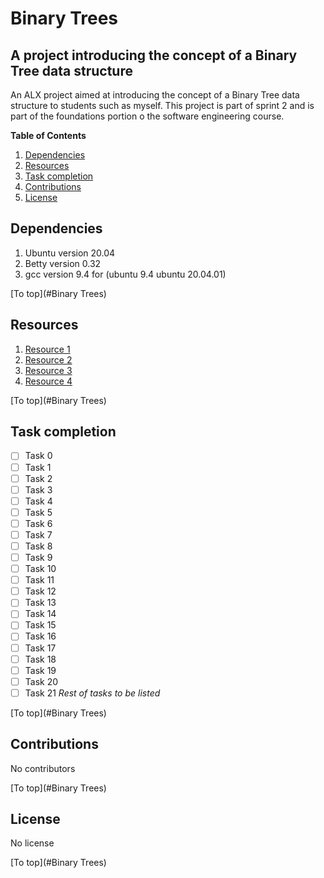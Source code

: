 # Binary Trees

## A project introducing the concept of a Binary Tree data structure

An ALX project aimed at introducing the concept of a Binary Tree data structure
to students such as myself. This project is part of sprint 2 and is part of the
foundations portion o the software engineering course.

**Table of Contents**

1. [Dependencies](#Dependencies)
1. [Resources](#Resources)
1. [Task completion](#Task-completion)
1. [Contributions](#Contributions)
1. [License](#License)
## Dependencies

1. Ubuntu version 20.04
1. Betty version 0.32
1. gcc version 9.4 for (ubuntu 9.4 ubuntu 20.04.01)

[To top](#Binary Trees)

## Resources

1. [Resource 1](https://www.geeksforgeeks.org/binary-tree-data-structure/)
1. [Resource 2](https://www.programiz.com/dsa/binary-tree)
1. [Resource 3](https://youtu.be/GzJoqJO1zdI)
1. [Resource 4](https://youtu.be/fAAZixBzIAI)

[To top](#Binary Trees)

## Task completion

- [ ] Task 0
- [ ] Task 1
- [ ] Task 2
- [ ] Task 3
- [ ] Task 4
- [ ] Task 5
- [ ] Task 6
- [ ] Task 7
- [ ] Task 8
- [ ] Task 9
- [ ] Task 10
- [ ] Task 11
- [ ] Task 12
- [ ] Task 13
- [ ] Task 14
- [ ] Task 15
- [ ] Task 16
- [ ] Task 17
- [ ] Task 18
- [ ] Task 19
- [ ] Task 20
- [ ] Task 21
*Rest of tasks to be listed*

[To top](#Binary Trees)

## Contributions

No contributors

[To top](#Binary Trees)

## License

No license

[To top](#Binary Trees)

